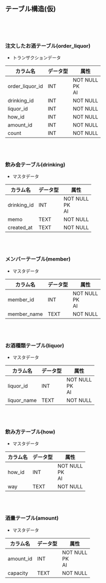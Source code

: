 ## テーブル構造(仮)

<br>
<br>
<br>

### 注文したお酒テーブル(order_liquor)

- トランザクションデータ

| カラム名        | データ型 | 属性                  |
| --------------- | -------- | --------------------- |
| order_liquor_id | INT      | NOT NULL<br>PK <br>AI |
| drinking_id     | INT      | NOT NULL              |
| liquor_id       | INT      | NOT NULL              |
| how_id          | INT      | NOT NULL              |
| amount_id       | INT      | NOT NULL              |
| count           | INT      | NOT NULL              |

<br>
<br>

### 飲み会テーブル(drinking)

- マスタデータ

| カラム名    | データ型 | 属性                 |
| ----------- | -------- | -------------------- |
| drinking_id | INT      | NOT NULL<br>PK<br>AI |
| memo        | TEXT     | NOT NULL             |
| created_at  | TEXT     | NOT NULL             |

<br>
<br>

### メンバーテーブル(member)

- マスタデータ

| カラム名    | データ型 | 属性                 |
| ----------- | -------- | -------------------- |
| member_id   | INT      | NOT NULL<br>PK<br>AI |
| member_name | TEXT     | NOT NULL             |

<br>
<br>

### お酒種類テーブル(liquor)

- マスタデータ

| カラム名    | データ型 | 属性                 |
| ----------- | -------- | -------------------- |
| liquor_id   | INT      | NOT NULL<br>PK<br>AI |
| liquor_name | TEXT     | NOT NULL             |

<br>
<br>

### 飲み方テーブル(how)

- マスタデータ

| カラム名 | データ型 | 属性                 |
| -------- | -------- | -------------------- |
| how_id   | INT      | NOT NULL<br>PK<br>AI |
| way      | TEXT     | NOT NULL             |

<br>
<br>

### 酒量テーブル(amount)

- マスタデータ

| カラム名  | データ型 | 属性                  |
| --------- | -------- | --------------------- |
| amount_id | INT      | NOT NULL<br>PK <br>AI |
| capacity  | TEXT     | NOT NULL              |

<br>
<br>
